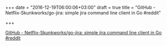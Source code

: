 +++
date = "2016-12-19T06:00:06+03:00"
draft = true
title = "GitHub - Netflix-Skunkworks/go-jira: simple jira command line client in Go  #reddit"

+++

<p><a href="https://t.co/1qiqEzS638">GitHub - Netflix-Skunkworks/go-jira: simple jira command line client in Go  #reddit</a></p>
